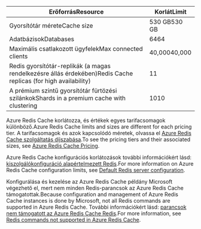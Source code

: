 | <span data-ttu-id="328e1-101">Erőforrás</span><span class="sxs-lookup"><span data-stu-id="328e1-101">Resource</span></span> | <span data-ttu-id="328e1-102">Korlát</span><span class="sxs-lookup"><span data-stu-id="328e1-102">Limit</span></span> |
| --- | --- |
| <span data-ttu-id="328e1-103">Gyorsítótár mérete</span><span class="sxs-lookup"><span data-stu-id="328e1-103">Cache size</span></span> |<span data-ttu-id="328e1-104">530 GB</span><span class="sxs-lookup"><span data-stu-id="328e1-104">530 GB</span></span> |
| <span data-ttu-id="328e1-105">Adatbázisok</span><span class="sxs-lookup"><span data-stu-id="328e1-105">Databases</span></span> |<span data-ttu-id="328e1-106">64</span><span class="sxs-lookup"><span data-stu-id="328e1-106">64</span></span> |
| <span data-ttu-id="328e1-107">Maximális csatlakozott ügyfelek</span><span class="sxs-lookup"><span data-stu-id="328e1-107">Max connected clients</span></span> |<span data-ttu-id="328e1-108">40,000</span><span class="sxs-lookup"><span data-stu-id="328e1-108">40,000</span></span> |
| <span data-ttu-id="328e1-109">Redis gyorsítótár-replikák (a magas rendelkezésre állás érdekében)</span><span class="sxs-lookup"><span data-stu-id="328e1-109">Redis Cache replicas (for high availability)</span></span> |<span data-ttu-id="328e1-110">1</span><span class="sxs-lookup"><span data-stu-id="328e1-110">1</span></span> |
| <span data-ttu-id="328e1-111">A prémium szintű gyorsítótár fürtözési szilánkok</span><span class="sxs-lookup"><span data-stu-id="328e1-111">Shards in a premium cache with clustering</span></span> |<span data-ttu-id="328e1-112">10</span><span class="sxs-lookup"><span data-stu-id="328e1-112">10</span></span> |

<span data-ttu-id="328e1-113">Azure Redis Cache korlátozza, és értékek egyes tarifacsomagok különböző.</span><span class="sxs-lookup"><span data-stu-id="328e1-113">Azure Redis Cache limits and sizes are different for each pricing tier.</span></span> <span data-ttu-id="328e1-114">A tarifacsomagok és azok kapcsolódó méretek, olvassa el [Azure Redis Cache szolgáltatás díjszabása](https://azure.microsoft.com/pricing/details/cache/).</span><span class="sxs-lookup"><span data-stu-id="328e1-114">To see the pricing tiers and their associated sizes, see [Azure Redis Cache Pricing](https://azure.microsoft.com/pricing/details/cache/).</span></span>

<span data-ttu-id="328e1-115">Azure Redis Cache konfigurációs korlátozások további információkért lásd: [kiszolgálókonfiguráció alapértelmezett Redis](../articles/redis-cache/cache-configure.md#default-redis-server-configuration).</span><span class="sxs-lookup"><span data-stu-id="328e1-115">For more information on Azure Redis Cache configuration limits, see [Default Redis server configuration](../articles/redis-cache/cache-configure.md#default-redis-server-configuration).</span></span>

<span data-ttu-id="328e1-116">Konfigurálása és kezelése az Azure Redis Cache példány Microsoft végezhető el, mert nem minden Redis-parancsok az Azure Redis Cache támogatottak.</span><span class="sxs-lookup"><span data-stu-id="328e1-116">Because configuration and management of Azure Redis Cache instances is done by Microsoft, not all Redis commands are supported in Azure Redis Cache.</span></span> <span data-ttu-id="328e1-117">További információkért lásd: [parancsok nem támogatott az Azure Redis Cache Redis](../articles/redis-cache/cache-configure.md#redis-commands-not-supported-in-azure-redis-cache).</span><span class="sxs-lookup"><span data-stu-id="328e1-117">For more information, see [Redis commands not supported in Azure Redis Cache](../articles/redis-cache/cache-configure.md#redis-commands-not-supported-in-azure-redis-cache).</span></span>

